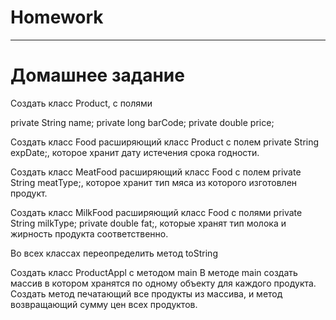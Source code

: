 # Homework



_______________________________________________________

# Домашнее задание

Создать класс Product, с полями  

private String name;
private long barCode;
private double price;

Создать класс Food расширяющий класс Product с полем 
private String expDate;, которое хранит дату истечения срока годности.

Создать класс MeatFood расширяющий класс Food с полем 
private String meatType;, которое хранит тип мяса из которого изготовлен продукт.

Создать класс MilkFood расширяющий класс Food с полями 
private String milkType;
private double fat;, которые хранят тип молока и жирность продукта соответственно.

Во всех классах переопределить метод toString

Создать класс ProductAppl c методом main
В методе main создать массив в котором хранятся по одному объекту для каждого продукта.
Создать метод печатающий все продукты из массива, и метод возвращающий сумму цен всех 
продуктов.







